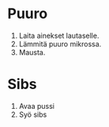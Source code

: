 # Puuro

1. Laita ainekset lautaselle.
2. Lämmitä puuro mikrossa.
3. Mausta.

# Sibs

1. Avaa pussi
2. Syö sibs
